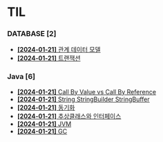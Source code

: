 # TIL
 
### DATABASE [2]
- [**[2024-01-21]**  관계 데이터 모델](https://github.com/A-lass/TIL/blob/main/DATABASE/관계_데이터_모델.md)
- [**[2024-01-21]**  트랜잭션](https://github.com/A-lass/TIL/blob/main/DATABASE/트랜잭션.md)
### Java [6]
- [**[2024-01-21]**  Call By Value vs Call By Reference](https://github.com/A-lass/TIL/blob/main/Java/Call_By_Value_vs_Call_By_Reference.md)
- [**[2024-01-21]**  String StringBuilder StringBuffer](https://github.com/A-lass/TIL/blob/main/Java/String_StringBuilder_StringBuffer.md)
- [**[2024-01-21]**  동기화](https://github.com/A-lass/TIL/blob/main/Java/동기화.md)
- [**[2024-01-21]**  추상클래스와 인터페이스](https://github.com/A-lass/TIL/blob/main/Java/추상클래스와_인터페이스.md)
- [**[2024-01-21]**  JVM](https://github.com/A-lass/TIL/blob/main/Java/JVM.md)
- [**[2024-01-21]**  GC](https://github.com/A-lass/TIL/blob/main/Java/GC.md)
